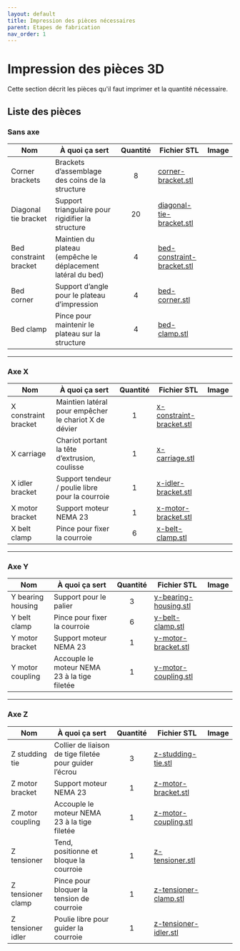 ```yaml
---
layout: default
title: Impression des pièces nécessaires
parent: Etapes de fabrication
nav_order: 1
---
```


# Impression des pièces 3D

Cette section décrit les pièces qu'il faut imprimer et la quantité nécessaire.

## Liste des pièces

### Sans axe

| Nom                    | À quoi ça sert                                                    | Quantité | Fichier STL | Image |
|------------------------|--------------------------------------------------------------------|:--------:|-------------|-------|
| Corner brackets        | Brackets d’assemblage des coins de la structure                    |    8     |[corner-bracket.stl](piece_3d/corner-bracket.stl)             |       |
| Diagonal tie bracket   | Support triangulaire pour rigidifier la structure                  |   20     |[diagonal-tie-bracket.stl](piece_3d/diagonal-tie-bracket.stl)             |       |
| Bed constraint bracket | Maintien du plateau (empêche le déplacement latéral du bed)        |    4     |[bed-constraint-bracket.stl](piece_3d/bed-constraint-bracket.stl)             |       |
| Bed corner             | Support d’angle pour le plateau d’impression                       |    4     |[bed-corner.stl](piece_3d/bed-corner.stl)              |       |
| Bed clamp              | Pince pour maintenir le plateau sur la structure                   |    4     |[bed-clamp.stl](piece_3d/bed-clamp.stl)             |       |

---

### Axe X

| Nom                  | À quoi ça sert                                                           | Quantité | Fichier STL | Image |
|----------------------|---------------------------------------------------------------------------|:--------:|-------------|-------|
| X constraint bracket | Maintien latéral pour empêcher le chariot X de dévier                     |    1     |[x-constraint-bracket.stl](piece_3d/x-constraint-bracket.stl)             |       |
| X carriage           | Chariot portant la tête d’extrusion, coulisse                             |    1     |[x-carriage.stl](piece_3d/x-carriage.stl)             |       |
| X idler bracket      | Support tendeur / poulie libre pour la courroie                           |    1     |[x-idler-bracket.stl](piece_3d/x-idler-bracket.stl)             |       |
| X motor bracket      | Support moteur NEMA 23                                                    |    1     |[x-motor-bracket.stl](piece_3d/x-motor-bracket.stl)             |       |
| X belt clamp         | Pince pour fixer la courroie                                              |    6     |[x-belt-clamp.stl](piece_3d/x-belt-clamp.stl)             |       |

---

### Axe Y

| Nom                 | À quoi ça sert                                                         | Quantité | Fichier STL | Image |
|---------------------|-------------------------------------------------------------------------|:--------:|-------------|-------|
| Y bearing housing   | Support pour le palier                                                  |    3     |[y-bearing-housing.stl](piece_3d/y-bearing-housing.stl)             |       |
| Y belt clamp        | Pince pour fixer la courroie                                            |    6     |[y-belt-clamp.stl](piece_3d/y-belt-clamp.stl)             |       |
| Y motor bracket     | Support moteur NEMA 23                                                  |    1     |[y-motor-bracket.stl](piece_3d/y-motor-bracket.stl)             |       |
| Y motor coupling    | Accouple le moteur NEMA 23 à la tige filetée                            |    1     |[y-motor-coupling.stl](piece_3d/y-motor-coupling.stl)             |       |

---

### Axe Z

| Nom                  | À quoi ça sert                                                              | Quantité | Fichier STL | Image |
|----------------------|------------------------------------------------------------------------------|:--------:|-------------|-------|
| Z studding tie       | Collier de liaison de tige filetée pour guider l’écrou                       |    3     |[z-studding-tie.stl](piece_3d/z-studding-tie.stl)             |       |
| Z motor bracket      | Support moteur NEMA 23                                                       |    1     |[z-motor-bracket.stl](piece_3d/z-motor-bracket.stl)             |       |
| Z motor coupling     | Accouple le moteur NEMA 23 à la tige filetée                                 |    1     |[z-motor-coupling.stl](piece_3d/z-motor-coupling.stl)             |       |
| Z tensioner          | Tend, positionne et bloque la courroie                                       |    1     |[z-tensioner.stl](piece_3d/z-tensioner.stl)             |       |
| Z tensioner clamp    | Pince pour bloquer la tension de courroie                                    |    1     |[z-tensioner-clamp.stl](piece_3d/z-tensioner-clamp.stl)             |       |
| Z tensioner idler    | Poulie libre pour guider la courroie                                         |    1     |[z-tensioner-idler.stl](piece_3d/z-tensioner-idler.stl)             |       |


